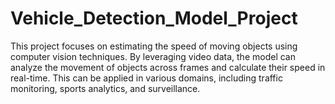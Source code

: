 # Vehicle_Detection_Model_Project
This project focuses on estimating the speed of moving objects using computer vision techniques. By leveraging video data, the model can analyze the movement of objects across frames and calculate their speed in real-time. This can be applied in various domains, including traffic monitoring, sports analytics, and surveillance.

